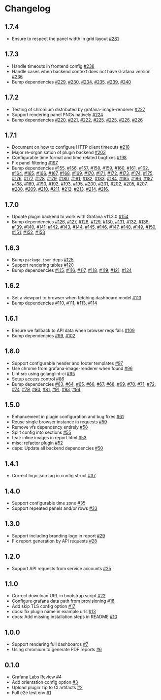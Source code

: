 # Changelog

## 1.7.4

- Ensure to respect the panel width in grid layout [#281](https://github.com/mahendrapaipuri/grafana-dashboard-reporter-app/pull/281)

## 1.7.3

- Handle timeouts in frontend config [#238](https://github.com/mahendrapaipuri/grafana-dashboard-reporter-app/pull/238)
- Handle cases when backend context does not have Grafana version [#236](https://github.com/mahendrapaipuri/grafana-dashboard-reporter-app/pull/236)
- Bump dependencies [#229](https://github.com/mahendrapaipuri/grafana-dashboard-reporter-app/pull/229), [#230](https://github.com/mahendrapaipuri/grafana-dashboard-reporter-app/pull/230), [#234](https://github.com/mahendrapaipuri/grafana-dashboard-reporter-app/pull/234), [#235](https://github.com/mahendrapaipuri/grafana-dashboard-reporter-app/pull/235), [#239](https://github.com/mahendrapaipuri/grafana-dashboard-reporter-app/pull/239), [#240](https://github.com/mahendrapaipuri/grafana-dashboard-reporter-app/pull/240)

## 1.7.2

- Testing of chromium distributed by grafana-image-renderer [#227](https://github.com/mahendrapaipuri/grafana-dashboard-reporter-app/pull/227)
- Support rendering panel PNGs natively [#224](https://github.com/mahendrapaipuri/grafana-dashboard-reporter-app/pull/224)
- Bump dependencies [#220](https://github.com/mahendrapaipuri/grafana-dashboard-reporter-app/pull/220), [#221](https://github.com/mahendrapaipuri/grafana-dashboard-reporter-app/pull/221), [#222](https://github.com/mahendrapaipuri/grafana-dashboard-reporter-app/pull/222), [#225](https://github.com/mahendrapaipuri/grafana-dashboard-reporter-app/pull/158), [#225](https://github.com/mahendrapaipuri/grafana-dashboard-reporter-app/pull/225), [#226](https://github.com/mahendrapaipuri/grafana-dashboard-reporter-app/pull/160), [#226](https://github.com/mahendrapaipuri/grafana-dashboard-reporter-app/pull/226)

## 1.7.1

- Document on how to configure HTTP client timeouts [#218](https://github.com/mahendrapaipuri/grafana-dashboard-reporter-app/pull/218)
- Major re-organisation of plugin backend [#203](https://github.com/mahendrapaipuri/grafana-dashboard-reporter-app/pull/203)
- Configurable time format and time related bugfixes [#198](https://github.com/mahendrapaipuri/grafana-dashboard-reporter-app/pull/198)
- Fix panel filtering [#197](https://github.com/mahendrapaipuri/grafana-dashboard-reporter-app/pull/197)
- Bump dependencies [#155](https://github.com/mahendrapaipuri/grafana-dashboard-reporter-app/pull/155), [#156](https://github.com/mahendrapaipuri/grafana-dashboard-reporter-app/pull/156), [#157](https://github.com/mahendrapaipuri/grafana-dashboard-reporter-app/pull/157), [#158](https://github.com/mahendrapaipuri/grafana-dashboard-reporter-app/pull/158), [#159](https://github.com/mahendrapaipuri/grafana-dashboard-reporter-app/pull/159), [#160](https://github.com/mahendrapaipuri/grafana-dashboard-reporter-app/pull/160), [#161](https://github.com/mahendrapaipuri/grafana-dashboard-reporter-app/pull/161), [#162](https://github.com/mahendrapaipuri/grafana-dashboard-reporter-app/pull/162), [#164](https://github.com/mahendrapaipuri/grafana-dashboard-reporter-app/pull/164), [#165](https://github.com/mahendrapaipuri/grafana-dashboard-reporter-app/pull/165), [#166](https://github.com/mahendrapaipuri/grafana-dashboard-reporter-app/pull/166), [#167](https://github.com/mahendrapaipuri/grafana-dashboard-reporter-app/pull/167), [#168](https://github.com/mahendrapaipuri/grafana-dashboard-reporter-app/pull/168), [#169](https://github.com/mahendrapaipuri/grafana-dashboard-reporter-app/pull/169), [#170](https://github.com/mahendrapaipuri/grafana-dashboard-reporter-app/pull/170), [#171](https://github.com/mahendrapaipuri/grafana-dashboard-reporter-app/pull/171), [#172](https://github.com/mahendrapaipuri/grafana-dashboard-reporter-app/pull/172), [#173](https://github.com/mahendrapaipuri/grafana-dashboard-reporter-app/pull/173), [#174](https://github.com/mahendrapaipuri/grafana-dashboard-reporter-app/pull/174), [#175](https://github.com/mahendrapaipuri/grafana-dashboard-reporter-app/pull/175), [#176](https://github.com/mahendrapaipuri/grafana-dashboard-reporter-app/pull/176), [#177](https://github.com/mahendrapaipuri/grafana-dashboard-reporter-app/pull/177), [#178](https://github.com/mahendrapaipuri/grafana-dashboard-reporter-app/pull/178), [#179](https://github.com/mahendrapaipuri/grafana-dashboard-reporter-app/pull/179), [#180](https://github.com/mahendrapaipuri/grafana-dashboard-reporter-app/pull/180), [#181](https://github.com/mahendrapaipuri/grafana-dashboard-reporter-app/pull/181), [#182](https://github.com/mahendrapaipuri/grafana-dashboard-reporter-app/pull/182), [#183](https://github.com/mahendrapaipuri/grafana-dashboard-reporter-app/pull/183), [#184](https://github.com/mahendrapaipuri/grafana-dashboard-reporter-app/pull/184), [#185](https://github.com/mahendrapaipuri/grafana-dashboard-reporter-app/pull/185), [#186](https://github.com/mahendrapaipuri/grafana-dashboard-reporter-app/pull/186), [#187](https://github.com/mahendrapaipuri/grafana-dashboard-reporter-app/pull/187), [#188](https://github.com/mahendrapaipuri/grafana-dashboard-reporter-app/pull/188), [#189](https://github.com/mahendrapaipuri/grafana-dashboard-reporter-app/pull/189), [#190](https://github.com/mahendrapaipuri/grafana-dashboard-reporter-app/pull/190), [#192](https://github.com/mahendrapaipuri/grafana-dashboard-reporter-app/pull/192), [#193](https://github.com/mahendrapaipuri/grafana-dashboard-reporter-app/pull/193), [#195](https://github.com/mahendrapaipuri/grafana-dashboard-reporter-app/pull/195), [#200](https://github.com/mahendrapaipuri/grafana-dashboard-reporter-app/pull/200), [#201](https://github.com/mahendrapaipuri/grafana-dashboard-reporter-app/pull/201), [#202](https://github.com/mahendrapaipuri/grafana-dashboard-reporter-app/pull/202), [#205](https://github.com/mahendrapaipuri/grafana-dashboard-reporter-app/pull/205), [#207](https://github.com/mahendrapaipuri/grafana-dashboard-reporter-app/pull/207), [#208](https://github.com/mahendrapaipuri/grafana-dashboard-reporter-app/pull/208), [#209](https://github.com/mahendrapaipuri/grafana-dashboard-reporter-app/pull/209), [#210](https://github.com/mahendrapaipuri/grafana-dashboard-reporter-app/pull/210), [#211](https://github.com/mahendrapaipuri/grafana-dashboard-reporter-app/pull/211), [#212](https://github.com/mahendrapaipuri/grafana-dashboard-reporter-app/pull/212), [#213](https://github.com/mahendrapaipuri/grafana-dashboard-reporter-app/pull/213), [#214](https://github.com/mahendrapaipuri/grafana-dashboard-reporter-app/pull/214), [#216](https://github.com/mahendrapaipuri/grafana-dashboard-reporter-app/pull/216),

## 1.7.0

- Update plugin backend to work with Grafana v11.3.0 [#154](https://github.com/mahendrapaipuri/grafana-dashboard-reporter-app/pull/154)
- Bump dependencies [#126](https://github.com/mahendrapaipuri/grafana-dashboard-reporter-app/pull/126), [#127](https://github.com/mahendrapaipuri/grafana-dashboard-reporter-app/pull/127), [#128](https://github.com/mahendrapaipuri/grafana-dashboard-reporter-app/pull/128), [#129](https://github.com/mahendrapaipuri/grafana-dashboard-reporter-app/pull/129), [#130](https://github.com/mahendrapaipuri/grafana-dashboard-reporter-app/pull/130), [#131](https://github.com/mahendrapaipuri/grafana-dashboard-reporter-app/pull/131), [#132](https://github.com/mahendrapaipuri/grafana-dashboard-reporter-app/pull/132), [#138](https://github.com/mahendrapaipuri/grafana-dashboard-reporter-app/pull/138), [#139](https://github.com/mahendrapaipuri/grafana-dashboard-reporter-app/pull/139), [#140](https://github.com/mahendrapaipuri/grafana-dashboard-reporter-app/pull/140), [#141](https://github.com/mahendrapaipuri/grafana-dashboard-reporter-app/pull/141), [#142](https://github.com/mahendrapaipuri/grafana-dashboard-reporter-app/pull/142), [#143](https://github.com/mahendrapaipuri/grafana-dashboard-reporter-app/pull/143), [#144](https://github.com/mahendrapaipuri/grafana-dashboard-reporter-app/pull/144), [#145](https://github.com/mahendrapaipuri/grafana-dashboard-reporter-app/pull/145), [#146](https://github.com/mahendrapaipuri/grafana-dashboard-reporter-app/pull/146), [#147](https://github.com/mahendrapaipuri/grafana-dashboard-reporter-app/pull/147), [#148](https://github.com/mahendrapaipuri/grafana-dashboard-reporter-app/pull/148), [#149](https://github.com/mahendrapaipuri/grafana-dashboard-reporter-app/pull/149), [#150](https://github.com/mahendrapaipuri/grafana-dashboard-reporter-app/pull/150), [#151](https://github.com/mahendrapaipuri/grafana-dashboard-reporter-app/pull/151), [#152](https://github.com/mahendrapaipuri/grafana-dashboard-reporter-app/pull/152), [#153](https://github.com/mahendrapaipuri/grafana-dashboard-reporter-app/pull/153)

## 1.6.3

- Bump `package.json` deps [#125](https://github.com/mahendrapaipuri/grafana-dashboard-reporter-app/pull/125)
- Support rendering tables [#120](https://github.com/mahendrapaipuri/grafana-dashboard-reporter-app/pull/120)
- Bump dependencies [#115](https://github.com/mahendrapaipuri/grafana-dashboard-reporter-app/pull/115), [#116](https://github.com/mahendrapaipuri/grafana-dashboard-reporter-app/pull/116), [#117](https://github.com/mahendrapaipuri/grafana-dashboard-reporter-app/pull/117), [#118](https://github.com/mahendrapaipuri/grafana-dashboard-reporter-app/pull/118), [#119](https://github.com/mahendrapaipuri/grafana-dashboard-reporter-app/pull/119), [#121](https://github.com/mahendrapaipuri/grafana-dashboard-reporter-app/pull/121), [#124](https://github.com/mahendrapaipuri/grafana-dashboard-reporter-app/pull/124)

## 1.6.2

- Set a viewport to browser when fetching dashboard model [#113](https://github.com/mahendrapaipuri/grafana-dashboard-reporter-app/pull/113)
- Bump dependencies [#110](https://github.com/mahendrapaipuri/grafana-dashboard-reporter-app/pull/110), [#111](https://github.com/mahendrapaipuri/grafana-dashboard-reporter-app/pull/111), [#113](https://github.com/mahendrapaipuri/grafana-dashboard-reporter-app/pull/113), [#114](https://github.com/mahendrapaipuri/grafana-dashboard-reporter-app/pull/114)

## 1.6.1

- Ensure we fallback to API data when browser reqs fails [#109](https://github.com/mahendrapaipuri/grafana-dashboard-reporter-app/pull/109)
- Bump dependencies [#99](https://github.com/mahendrapaipuri/grafana-dashboard-reporter-app/pull/99), [#102](https://github.com/mahendrapaipuri/grafana-dashboard-reporter-app/pull/102)

## 1.6.0

- Support configurable header and footer templates [#97](https://github.com/mahendrapaipuri/grafana-dashboard-reporter-app/pull/97)
- Use chrome from grafana-image-renderer when found [#96](https://github.com/mahendrapaipuri/grafana-dashboard-reporter-app/pull/96)
- Lint src using golanglint-ci [#95](https://github.com/mahendrapaipuri/grafana-dashboard-reporter-app/pull/95)
- Setup access control [#86](https://github.com/mahendrapaipuri/grafana-dashboard-reporter-app/pull/86)
- Bump dependencies [#63](https://github.com/mahendrapaipuri/grafana-dashboard-reporter-app/pull/63), [#64](https://github.com/mahendrapaipuri/grafana-dashboard-reporter-app/pull/64), [#65](https://github.com/mahendrapaipuri/grafana-dashboard-reporter-app/pull/65), [#66](https://github.com/mahendrapaipuri/grafana-dashboard-reporter-app/pull/66), [#67](https://github.com/mahendrapaipuri/grafana-dashboard-reporter-app/pull/67), [#68](https://github.com/mahendrapaipuri/grafana-dashboard-reporter-app/pull/68), [#69](https://github.com/mahendrapaipuri/grafana-dashboard-reporter-app/pull/69), [#70](https://github.com/mahendrapaipuri/grafana-dashboard-reporter-app/pull/70), [#71](https://github.com/mahendrapaipuri/grafana-dashboard-reporter-app/pull/71), [#72](https://github.com/mahendrapaipuri/grafana-dashboard-reporter-app/pull/72), [#74](https://github.com/mahendrapaipuri/grafana-dashboard-reporter-app/pull/74), [#79](https://github.com/mahendrapaipuri/grafana-dashboard-reporter-app/pull/79), [#80](https://github.com/mahendrapaipuri/grafana-dashboard-reporter-app/pull/80), [#81](https://github.com/mahendrapaipuri/grafana-dashboard-reporter-app/pull/81), [#91](https://github.com/mahendrapaipuri/grafana-dashboard-reporter-app/pull/91), [#93](https://github.com/mahendrapaipuri/grafana-dashboard-reporter-app/pull/93), [#94](https://github.com/mahendrapaipuri/grafana-dashboard-reporter-app/pull/94)

## 1.5.0

- Enhancement in plugin configuration and bug fixes [#61](https://github.com/mahendrapaipuri/grafana-dashboard-reporter-app/pull/61)
- Reuse single browser instance in requests [#59](https://github.com/mahendrapaipuri/grafana-dashboard-reporter-app/pull/59)
- Remove vfs dependency entirely [#58](https://github.com/mahendrapaipuri/grafana-dashboard-reporter-app/pull/58)
- Split config into sections [#55](https://github.com/mahendrapaipuri/grafana-dashboard-reporter-app/pull/55)
- feat: inline images in report html [#53](https://github.com/mahendrapaipuri/grafana-dashboard-reporter-app/pull/53)
- misc: refactor plugin [#52](https://github.com/mahendrapaipuri/grafana-dashboard-reporter-app/pull/52)
- deps: Update all backend dependencies [#50](https://github.com/mahendrapaipuri/grafana-dashboard-reporter-app/pull/50)

## 1.4.1

- Correct logo json tag in config struct [#37](https://github.com/mahendrapaipuri/grafana-dashboard-reporter-app/pull/37)

## 1.4.0

- Support configurable time zone [#35](https://github.com/mahendrapaipuri/grafana-dashboard-reporter-app/pull/35)
- Support repeated panels and/or rows [#33](https://github.com/mahendrapaipuri/grafana-dashboard-reporter-app/pull/33)

## 1.3.0

- Support including branding logo in report [#29](https://github.com/mahendrapaipuri/grafana-dashboard-reporter-app/pull/29)
- Fix report generation by API requests [#28](https://github.com/mahendrapaipuri/grafana-dashboard-reporter-app/pull/28)

## 1.2.0

- Support API requests from service accounts [#25](https://github.com/mahendrapaipuri/grafana-dashboard-reporter-app/pull/25)

## 1.1.0

- Correct download URL in bootstrap script [#22](https://github.com/mahendrapaipuri/grafana-dashboard-reporter-app/pull/22)
- Configure grafana data path from provisioning [#18](https://github.com/mahendrapaipuri/grafana-dashboard-reporter-app/pull/18)
- Add skip TLS config option [#17](https://github.com/mahendrapaipuri/grafana-dashboard-reporter-app/pull/17)
- docs: fix plugin name in example urls [#13](https://github.com/mahendrapaipuri/grafana-dashboard-reporter-app/pull/13)
- docs: Add missing installation steps in README [#10](https://github.com/mahendrapaipuri/grafana-dashboard-reporter-app/pull/10)

## 1.0.0

- Support rendering full dashboards [#7](https://github.com/mahendrapaipuri/grafana-dashboard-reporter-app/pull/7)
- Using chromium to generate PDF reports [#6](https://github.com/mahendrapaipuri/grafana-dashboard-reporter-app/pull/6)

## 0.1.0

- Grafana Labs Review [#4](https://github.com/mahendrapaipuri/grafana-dashboard-reporter-app/pull/4)
- Add orientation config option [#3](https://github.com/mahendrapaipuri/grafana-dashboard-reporter-app/pull/3)
- Upload plugin zip to CI artifacts [#2](https://github.com/mahendrapaipuri/grafana-dashboard-reporter-app/pull/2)
- Full e2e test env [#1](https://github.com/mahendrapaipuri/grafana-dashboard-reporter-app/pull/1)
